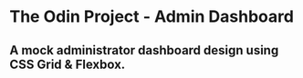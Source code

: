 # The Odin Project - Admin Dashboard
## A mock administrator dashboard design using CSS Grid & Flexbox. 